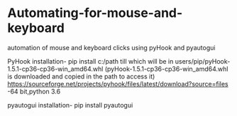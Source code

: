 # Automating-for-mouse-and-keyboard
automation of mouse  and keyboard clicks using pyHook and pyautogui

PyHook installation-
pip install c:/path till which will be in users/pip/pyHook-1.5.1-cp36-cp36-win_amd64.whl
(pyHook-1.5.1-cp36-cp36-win_amd64.whl is downloaded and copied in the path to access it)
https://sourceforge.net/projects/pyhook/files/latest/download?source=files -64 bit,python 3.6

pyautogui installation-
pip install pyautogui
